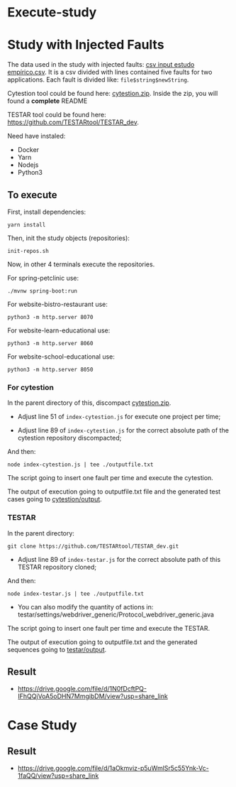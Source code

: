 # Execute-study

# Study with Injected Faults

The data used in the study with injected faults: [csv input estudo empírico.csv](./csv%20input%20estudo%20emp%C3%ADrico.csv). It is a csv divided with lines contained five faults for two applications. Each fault is divided like: `file$string$newString`.


Cytestion tool could be found here: [cytestion.zip](./cytestion.zip). Inside the zip, you will found a **complete** README

TESTAR tool could be found here: https://github.com/TESTARtool/TESTAR_dev.

Need have instaled:

- Docker
- Yarn
- Nodejs
- Python3

## To execute

First, install dependencies:

`yarn install`

Then, init the study objects (repositories):

`init-repos.sh`

Now, in other 4 terminals execute the repositories.

For spring-petclinic use: 

`./mvnw spring-boot:run`

For website-bistro-restaurant use: 

`python3 -m http.server 8070`

For website-learn-educational use: 

`python3 -m http.server 8060`

For website-school-educational use: 

`python3 -m http.server 8050`

### For cytestion

In the parent directory of this, discompact [cytestion.zip](./cytestion.zip).

- Adjust line 51 of `index-cytestion.js` for execute one project per time;

- Adjust line 89 of `index-cytestion.js` for the correct absolute path of the cytestion repository discompacted;

And then:

`node index-cytestion.js | tee ./outputfile.txt`

The script going to insert one fault per time and execute the cytestion.

The output of execution going to outputfile.txt file and the generated test cases going to [cytestion/output](./cytestion/output/).

### TESTAR

In the parent directory:

`git clone https://github.com/TESTARtool/TESTAR_dev.git`

- Adjust line 89 of `index-testar.js` for the correct absolute path of this TESTAR repository cloned;

And then:

`node index-testar.js | tee ./outputfile.txt`

- You can also modify the quantity of actions in: testar/settings/webdriver_generic/Protocol_webdriver_generic.java

The script going to insert one fault per time and execute the TESTAR.

The output of execution going to outputfile.txt and the generated sequences going to [testar/output](./testar/output/).

## Result

- https://drive.google.com/file/d/1N0fDcftPQ-IFhQQjVoA5oDHN7MmgibDM/view?usp=share_link

# Case Study

## Result

- https://drive.google.com/file/d/1aOkmviz-p5uWmlSr5c55Ynk-Vc-1faQQ/view?usp=share_link